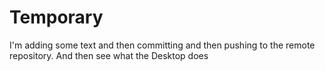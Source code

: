 # Temporary 
I'm adding some text and then committing and then pushing to the remote repository. And then see what the Desktop does
